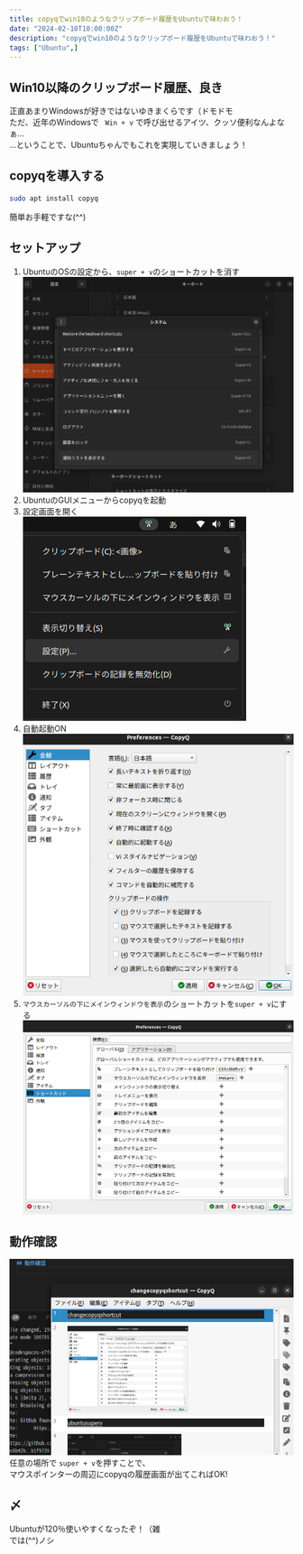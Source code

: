 ```yaml
---
title: copyqでwin10のようなクリップボード履歴をUbuntuで味わおう！
date: "2024-02-10T10:00:00Z"
description: "copyqでwin10のようなクリップボード履歴をUbuntuで味わおう！"
tags: ["Ubuntu",]
---
```

## Win10以降のクリップボード履歴、良き
正直あまりWindowsが好きではないゆきまくらです（ドモドモ   
ただ、近年のWindowsで ` Win + v` で呼び出せるアイツ、クッソ便利なんよなぁ...   
...ということで、Ubuntuちゃんでもこれを実現していきましょう！

## copyqを導入する
``` bash
sudo apt install copyq
```
簡単お手軽ですな(^^)

## セットアップ
1. UbuntuのOSの設定から、`super + v`のショートカットを消す
![alt text](ubuntusuperv.png)
2. UbuntuのGUIメニューからcopyqを起動
3. 設定画面を開く
![](copyqsetting.png)
4. 自動起動ON
![](autolaunchon.png)
5. `マウスカーソルの下にメインウィンドウを表示`のショートカットを`super + v`にする
![alt text](changecopyqshortcut.png)

## 動作確認
![](test.png)
任意の場所で `super + v`を押すことで、   
マウスポインターの周辺にcopyqの履歴画面が出てこればOK!   

## 〆
Ubuntuが120％使いやすくなったぞ！（雑   
では(^^)ノシ